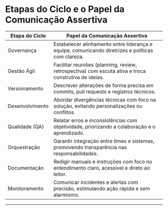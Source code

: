 # Etapas do Ciclo e o Papel da Comunicação Assertiva

| Etapa do Ciclo       | Papel da Comunicação Assertiva                                                                      |
|----------------------|------------------------------------------------------------------------------------------------------|
| Governança           | Estabelecer alinhamento entre liderança e equipe, comunicando diretrizes e políticas com clareza.   |
| Gestão Ágil          | Facilitar reuniões (planning, review, retrospectiva) com escuta ativa e troca construtiva de ideias. |
| Versionamento        | Descrever alterações de forma precisa em commits, pull requests e registros técnicos.                |
| Desenvolvimento      | Abordar divergências técnicas com foco na solução, evitando personalizações ou conflitos.            |
| Qualidade (QA)       | Relatar erros e inconsistências com objetividade, priorizando a colaboração e o aprendizado.         |
| Orquestração         | Garantir integração entre times e sistemas, promovendo transparência nas responsabilidades.          |
| Documentação         | Redigir manuais e instruções com foco no entendimento claro, acessível e direto ao leitor.           |
| Monitoramento        | Comunicar incidentes e alertas com precisão, estimulando ação rápida e sem alarmismo.                |

---
